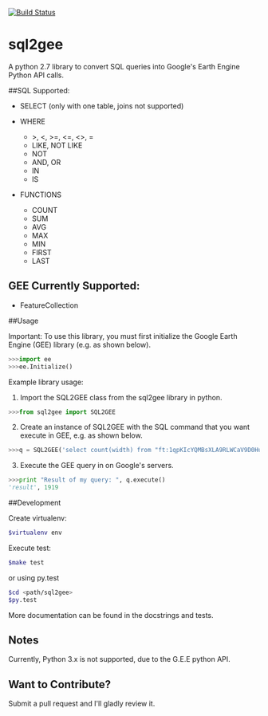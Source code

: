 [![Build Status](https://travis-ci.org/benlaken/sql2gee.svg?branch=master)](https://travis-ci.org/benlaken/sql2gee)

# sql2gee
A python 2.7 library to convert SQL queries into Google's Earth Engine Python API calls.

##SQL Supported:
* SELECT (only with one table, joins not supported)
* WHERE
  * \>, <, >=, <=, <>, =
  * LIKE, NOT LIKE
  * NOT
  * AND, OR
  * IN
  * IS

* FUNCTIONS
  * COUNT
  * SUM
  * AVG
  * MAX
  * MIN
  * FIRST
  * LAST

## GEE Currently Supported:
* FeatureCollection

##Usage

Important: To use this library, you must first initialize the Google Earth Engine (GEE) library (e.g. as shown below).
```python
>>>import ee
>>>ee.Initialize()
```


Example library usage:

1. Import the SQL2GEE class from the sql2gee library in python.
```python
>>>from sql2gee import SQL2GEE
```

2. Create an instance of SQL2GEE with the SQL command that you want execute in GEE, e.g. as shown below.
```python
>>>q = SQL2GEE('select count(width) from "ft:1qpKIcYQMBsXLA9RLWCaV9D0Hus2cMQHhI-ViKHo" where width > 100 ')
```

3. Execute the GEE query in on Google's servers.

```python
>>>print "Result of my query: ", q.execute()
'result', 1919
```


##Development

Create virtualenv:
```bash
$virtualenv env
```

Execute test:
```bash
$make test
```

or using py.test

```bash
$cd <path/sql2gee>
$py.test
```

More documentation can be found in the docstrings and tests.


## Notes

Currently, Python 3.x is not supported, due to the G.E.E python API.

## Want to Contribute?
Submit a pull request and I'll gladly review it.
